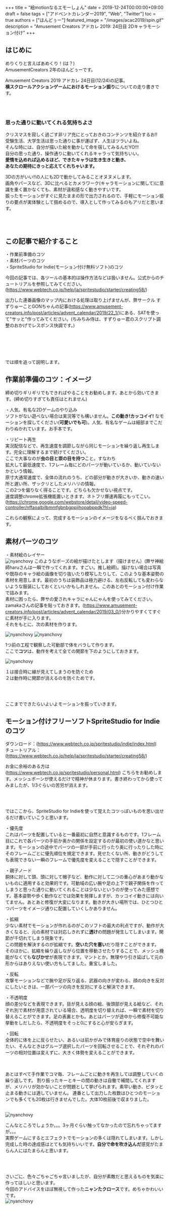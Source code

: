 +++
title = "絵motionなるエモーしょん"
date = 2019-12-24T00:00:00+09:00
draft = false
tags = ["アドベントカレンダー2019",  "Web", "Twitter"]
toc = true
authors = ["ほんどぅー"]
featured_image = "/images/acac2019/spin.gif"
description = "Amusement Creators アドカレ 2019: 24日目 2Dキャラモーション付け"
+++

## はじめに
めりくりと言えばあめくり！(は？)　  
AmusementCreators 2年のほんどぅーです。


Amusement Creators 2019 アドカレ 24日目(12/24)の記事。  
**横スクロールアクションゲームにおけるモーション振り**についての走り書きです。

<br />  
<br />  

### 思った通りに動いてくれる気持ちよさ
クリスマスを寂しく過ごす非リア充にとっておきのコンテンツを紹介するお!!  
受験生活、大学生活は思った通りに事が運ばず、人生はツラいよね。  
そんな時には、自分が描いた絵を動かして命を宿してみるんだYO!!!    
自分の思った通り、操作通りに動いてくれるキャラって気持ちいい。  
**愛情を込めれば込めるほど、できたキャラは生き生きと動き、  
あなたの期待にきっと応えてくれちゃいます。**  
  
  
3Dの方がいい!!の人にも2Dで動かしてみることオヌヌメします。  
画角やパースなど、3Dに比べるとカメラワーク(キャラモーションに関して)に意識を重く置かなくても、素材が違和感なく動きやすいです。  
振ったモーションがすぐに見たままの形で出力されるので、手軽にモーション振りの要点が実体験として掴めるので、導入として作ってみるのもアリだと思います。

<br />  
<br />  

## この記事で紹介すること
・作業前準備のコツ  
・素材パーツのコツ  
・SpriteStudio for Indie(モーション付け無料ソフト)のコツ 
  


今回の記事では、各ツールの基本的は操作方法などは扱いません。公式からのチュートリアルを参照してみてください。(https://www.webtech.co.jp/help/ja/spritestudio/starter/creating58/)  

出力した連番画像のマップ内における処理は取り上げませんが、弊サークル すずりゅーことGONちゃんの記事(https://www.amusement-creators.info/post/articles/advent_calendar/2019/22_1/)にある、SATを使って"サッと"作ってみてください。(ちみちみ侍は、すずりゅー君のスクリプト調整のおかげでレスポンス快調です。)  
    
<br />  
<br />  
<br />  
<br />  


では順を追って説明します。  

## 作業前準備のコツ：イメージ
締め切りギリギリでもできればやることをお勧めします。あとから効いてきます。(締め切りすぎても責任はとれません)  

・人気、有名な2Dゲームのやり込み  
ソフトがない遊べない場合は実況等でも構いません。**この動き!カッコイイ!** なモーションを探してください(**可愛いでも可**)。人気、有名なゲームは細部までこだわりぬかれています。お手本です。  

・リピート再生  
実況配信などで、再生速度を調節しながら同じモーションを繰り返し再生します。完全に理解するまで続けてください。  
ここで大事なのが**虫の目と崇の目を持つ**こと。すなわち  
拡大して最低速度で、1フレーム毎にどのパーツが動いているか、動いていないかという情報。  
原寸大通常速度で、全体の流れのうち、どの部分が動きが大きいか、動きの速い所と遅い所、ザックリとしたメリハリの情報。  
この2つを偏りなく得ることです。どちらも欠かせない視点です。  
速度調整chrome拡張機能置いときます。ネトフリ爆速再履にもってこい。  
(https://chrome.google.com/webstore/detail/video-speed-controller/nffaoalbilbmmfgbnbgppjihopabppdk?hl=ja)

これらの観察によって、完成するモーションのイメージをなるべく掴んでおきます。



## 素材パーツのコツ

・素材絵のレイヤー  
![nyanchovy](/images/acac2019/fiting.png)
このようなポーズの絵が描けたとします（描けません）(弊サ神絵師haruさんは一瞬で作ってくれます。すごい。推し絵師)。描けない場合は写真や既存のキャラ絵の画像を切り抜いたり模写したりして、このような基本姿勢の素材を用意します。最初のうちは装飾品は極力避ける、左右反転しても変わらないような服装にしておくといいかもしれません。このあとのモーション付け作業で詰みます。  
素材に困ったら、弊サの愛されキャラにゃんにゃんを使ってみてください。zamakaさんの記事を貼っておきます。(https://www.amusement-creators.info/post/articles/advent_calendar/2019/03_0/)分かりやすくてすぐに素材が手に入ります。  
それをもとに、次の素材を作ります。

![nyanchovy](/images/acac2019/player_parts.png)
![nyanchovy](/images/acac2019/nyan.png)
  


1つ前の工程で観察した可動部で体をバラして作ります。  
ここで**コツ**は、動作を考えて全ての関節を下のようにしておきます。  

![nyanchovy](/images/acac2019/arm.png)  

１は接合時に線が見えてしまうのを防ぐため  
２は動作時に関節が消えるのを防ぐためです。  

<br />  
<br />  

ここまでできたらいよいよモーションを振っていきます。
## モーション付けフリーソフトSpriteStudio for Indieのコツ
ダウンロード：(https://www.webtech.co.jp/spritestudio/indie/index.html)  
チュートリアル：(https://www.webtech.co.jp/help/ja/spritestudio/starter/creating58/)  

お金に余裕のある方は
(https://www.webtech.co.jp/spritestudio/personal.html)
こちらをお勧めします。メッシュボーンが使えるだけで精神が休まります。書き終わってから使ってみましたが、1/3ぐらいの苦労が消えます。  

<br />  
<br /> 

ではここから、SpriteStudio for Indieを使って覚えたコツっぽいものを思い出せるだけ書いていこうと思います。

・優先度  
これはパーツを配置していると一番最初に自然と意識するものです。1フレーム目にこれで各パーツの手前か奥かの関係を設定するのが最初の使い道かなと思います。モーションの途中でパーツの一部が手前に行ったり奥に行ったりした時にそのフレームごとに優先順位を規定できます。見せたくない所、動きがどうしても表現できない一瞬のフレームで優先度を変えることで隠すことができます。

・親子ノード  
胴体に対して頭、頭に対して帽子など、動作に対して二つの重心があまり動かないものに適用すると効果的です。可動域の広い腕や足の上下で親子関係を作ってしまうと思った通りに動いてくれることは少ないというのが使ってみた感想です。基本姿勢や歩く動作などでは効果を発揮しますが、カッコイイ動きには向いてません。あとあと修復が大変になります。動きが大きい場所では、ひとつひとつパーツをイメージ通りに配置していくしかありません。

・拡縮  
少ない素材でモーションが作れるのがこのソフトの最大の利点ですが、動作が大きくなると、元の素材では対応しきれずに**透け**の問題が発生してしまいます。関節が千切れてしまう現象です。  
この問題を解決するのが拡縮です。**空いた穴を塞い**だり隠すことができます。  
そのほかに、拡縮を繰り返しながら位置を移動させたりすることで、メッシュ機能がなくても**なびかせ**が表現できます。マントとか。無理やり引き延ばして元の形からはありえない使い方もしてました。重宝しました。  

・反転  
攻撃モーションなどで腕や足が反り返る、武器の向きが変わる、顔の向きを反対にしたいときは、一部パーツの向きを反対にすると解決できます。

・不透明度  
顔の差分などを表現できます。目が見える顔の絵、後頭部が見える絵など、それぞれ別で素材が用意されている場合、透明度を切り替えれば、一瞬で素材を切り替えることができます。足の表裏とかも。あとはパーツが途中から修復不可能な挙動をしだしたら、不透明度をそっと0にすると心が安らぎます。

・回転  
全体的に体を上に反らせたい、あるいは前かがみで体育座りの状態で空中を舞いたい、そんなときはグルーブ選択したパーツを回転させることで、それぞれのパーツの相対位置は変えずに、大きく体勢を変えることができます。  

<br />  
<br />  
あとはすべて手作業でコマ毎、フレームごとに動きを再生しては調整していくの繰り返しです。  
割り振ったキーとキーの間の動きは自働で補間してくれますが、メリハリが効かないことが問題として挙げられます。素早い動き、ピタッと止まる動きには適していません。
連番として出力した枚数はひとつのモーションでも多くても20枚は行きませんでした。大体10枚前後で収まりました。

<br />  
<br />  

![nyanchovy](/images/acac2019/kick.gif)



こんなところでしょうか。。。3ヶ月ぐらい触ってなかったので忘れちゃってますが。。。  
実際ゲームにするとエフェクトでモーションの多くは隠れてしまいます。しかし完成した時の達成感はとても気持ちいいです。**自分で命を吹き込んだ**感覚がたまらん人にはたまらんと思います。  

<br />  
<br />  


さいごに、色々ごちゃごちゃ言いましたが、自分が素敵だと思えるものを気楽に作ってほしいと思います。  
今回のアドバイスをほぼ無視して作った**ニャンたクロース**です。めちゃかわいいです。  
![nyanchovy](/images/acac2019/san_chovy.gif)